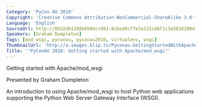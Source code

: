 ```yaml
---
Category: 'PyCon AU 2010'
Copyright: 'Creative Commons Attribution-NonCommercial-ShareAlike 3.0'
Language: 'English'
SourceUrl: http://05d2db1380b6504cc981-8cbed8cf7e3a131cd8f1c3e383d10041.r93.cf2.rackcdn.com/pycon-au-2010/468_pyconau-2010-getting-started-with-apache-mod-wsgi.flv
Speakers: [Graham Dumpleton]
Tags: [mod_wsgi, pyconau, pyconau2010, virtualenv, wsgi]
ThumbnailUrl: 'http://a.images.blip.tv/Pyconau-GettingStartedWithApachemod_wsgi847.png'
Title: '"PyConAU 2010: Getting started with Apache/mod_wsgi"'
---
```

Getting started with Apache/mod_wsgi

Presented by Graham Dumpleton

An introduction to using Apache/mod_wsgi to host Python web applications
supporting the Python Web Server Gateway Interface (WSGI).

